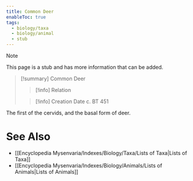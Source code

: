```yaml
---
title: Common Deer
enableToc: true
tags:
  - biology/taxa
  - biology/animal
  - stub
---
```


> [!note]
> This page is a stub and has more information that can be added.

> [!summary] Common Deer
> > [!info] Relation
>
> > [!info] Creation Date
> > c. BT 451

The first of the cervids, and the basal form of deer.

# See Also
- [[Encyclopedia Mysenvaria/Indexes/Biology/Taxa/Lists of Taxa|Lists of Taxa]]
- [[Encyclopedia Mysenvaria/Indexes/Biology/Animals/Lists of Animals|Lists of Animals]]
